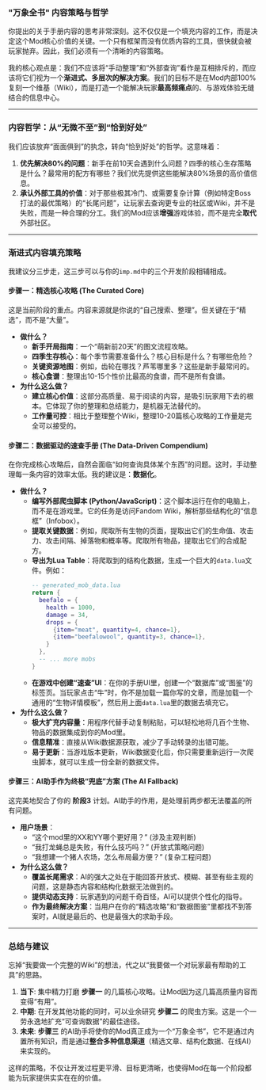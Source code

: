 ### "万象全书" 内容策略与哲学

你提出的关于手册内容的思考非常深刻。这不仅仅是一个填充内容的工作，而是决定这个Mod核心价值的关键。一个只有框架而没有优质内容的工具，很快就会被玩家抛弃。因此，我们必须有一个清晰的内容策略。

我的核心观点是：我们不应该将“手动整理”和“外部查询”看作是互相排斥的，而应该将它们视为一个**渐进式、多层次的解决方案**。我们的目标不是在Mod内部100%复刻一个维基（Wiki），而是打造一个能解决玩家**最高频痛点**的、与游戏体验无缝结合的信息中心。

---

### 内容哲学：从“无微不至”到“恰到好处”

我们应该放弃“面面俱到”的执念，转向“恰到好处”的哲学。这意味着：

1.  **优先解决80%的问题**：新手在前10天会遇到什么问题？四季的核心生存策略是什么？最常用的配方有哪些？我们优先提供这些能解决80%场景的高价值信息。
2.  **承认外部工具的价值**：对于那些极其冷门、或需要复杂计算（例如特定Boss打法的最优策略）的“长尾问题”，让玩家去查询更专业的社区或Wiki，并不是失败，而是一种合理的分工。我们的Mod应该**增强**游戏体验，而不是完全**取代**外部社区。

---

### 渐进式内容填充策略

我建议分三步走，这三步可以与你的`imp.md`中的三个开发阶段相辅相成。

#### 步骤一：精选核心攻略 (The Curated Core)

这是当前阶段的重点。内容来源就是你说的“自己搜索、整理”。但关键在于“精选”，而不是“大量”。

*   **做什么？**
    *   **新手开局指南**：一个“萌新前20天”的图文流程攻略。
    *   **四季生存核心**：每个季节需要准备什么？核心目标是什么？有哪些危险？
    *   **关键资源地图**：例如，齿轮在哪找？芦苇哪里多？这些是新手最常问的。
    *   **核心食谱**：整理出10-15个性价比最高的食谱，而不是所有食谱。
*   **为什么这么做？**
    *   **建立核心价值**：这部分高质量、易于阅读的内容，是吸引玩家用下去的根本。它体现了你的整理和总结能力，是机器无法替代的。
    *   **工作量可控**：相比于整理整个Wiki，整理10-20篇核心攻略的工作量是完全可以接受的。

#### 步骤二：数据驱动的速查手册 (The Data-Driven Compendium)

在你完成核心攻略后，自然会面临“如何查询具体某个东西”的问题。这时，手动整理每一条内容的效率太低。我的建议是：**数据化**。

*   **做什么？**
    *   **编写外部爬虫脚本 (Python/JavaScript)**：这个脚本运行在你的电脑上，而不是在游戏里。它的任务是访问Fandom Wiki，解析那些结构化的“信息框”（Infobox）。
    *   **提取关键数据**：例如，爬取所有生物的页面，提取出它们的生命值、攻击力、攻击间隔、掉落物和概率等。爬取所有物品，提取出它们的合成配方。
    *   **导出为Lua Table**：将爬取到的结构化数据，生成一个巨大的`data.lua`文件。例如：
        ```lua
        -- generated_mob_data.lua
        return {
          beefalo = {
            health = 1000,
            damage = 34,
            drops = {
              {item="meat", quantity=4, chance=1},
              {item="beefalowool", quantity=3, chance=1},
            }
          },
          -- ... more mobs
        }
        ```
    *   **在游戏中创建“速查”UI**：在你的手册UI里，创建一个“数据库”或“图鉴”的标签页。当玩家点击“牛”时，你不是加载一篇你写的文章，而是加载一个通用的“生物详情模板”，然后用上面`data.lua`里的数据去填充它。
*   **为什么这么做？**
    *   **极大扩充内容量**：用程序代替手动复制粘贴，可以轻松地将几百个生物、物品的数据集成到你的Mod里。
    *   **信息精准**：直接从Wiki数据源获取，减少了手动转录的出错可能。
    *   **易于更新**：当游戏版本更新，Wiki数据变化后，你只需要重新运行一次爬虫脚本，就可以生成一份全新的数据文件。

#### 步骤三：AI助手作为终极“兜底”方案 (The AI Fallback)

这完美地契合了你的 **阶段3** 计划。AI助手的作用，是处理前两步都无法覆盖的所有问题。

*   **用户场景**：
    *   “这个mod里的XX和YY哪个更好用？” (涉及主观判断)
    *   “我打龙蝇总是失败，有什么技巧吗？” (开放式策略问题)
    *   “我想建一个猪人农场，怎么布局最方便？” (复杂工程问题)
*   **为什么这么做？**
    *   **覆盖长尾需求**：AI的强大之处在于能回答开放式、模糊、甚至有些主观的问题，这是静态内容和结构化数据无法做到的。
    *   **提供动态支持**：玩家遇到的问题千奇百怪，AI可以提供个性化的指导。
    *   **作为最终解决方案**：当用户在你的“精选攻略”和“数据图鉴”里都找不到答案时，AI就是最后的、也是最强大的求助手段。

---

### 总结与建议

忘掉“我要做一个完整的Wiki”的想法，代之以“我要做一个对玩家最有帮助的工具”的思路。

1.  **当下**: 集中精力打磨 **步骤一** 的几篇核心攻略。让Mod因为这几篇高质量内容而变得“有用”。
2.  **中期**: 在开发其他功能的同时，可以业余研究 **步骤二** 的爬虫方案。这是一个一劳永逸地扩充“可查询数据”的最佳途径。
3.  **未来**: **步骤三** 的AI助手将使你的Mod真正成为一个“万象全书”，它不是通过内置所有知识，而是通过**整合多种信息渠道**（精选文章、结构化数据、在线AI）来实现的。

这样的策略，不仅让开发过程更平滑、目标更清晰，也使得Mod在每一个阶段都能为玩家提供实实在在的价值。 